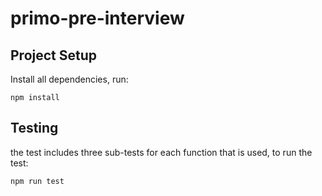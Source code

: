 # primo-pre-interview

## Project Setup
Install all dependencies, run:

`npm install`

## Testing
the test includes three sub-tests for each function that is used, to run the test:

 `npm run test`
